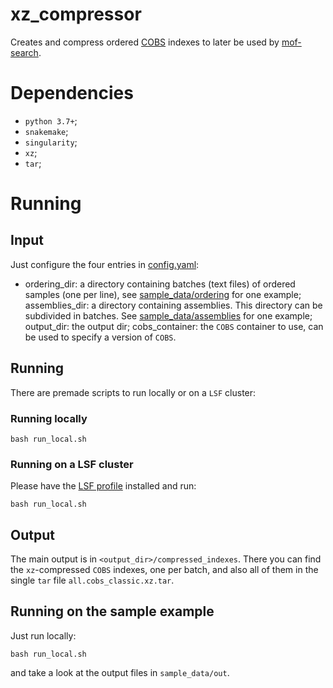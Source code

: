 # xz_compressor

Creates and compress ordered [COBS](https://github.com/bingmann/cobs) indexes to later be used by
[mof-search](https://github.com/karel-brinda/mof-search).

# Dependencies

* `python 3.7+`;
* `snakemake`;
* `singularity`;
* `xz`;
* `tar`;

# Running

## Input

Just configure the four entries in [config.yaml](config.yaml):
* ordering_dir: a directory containing batches (text files) of ordered samples (one per line),
see [sample_data/ordering](sample_data/ordering) for one example;
assemblies_dir: a directory containing assemblies. This directory can be subdivided in batches.
See [sample_data/assemblies](sample_data/assemblies) for one example;
output_dir: the output dir;
cobs_container: the `COBS` container to use, can be used to specify a version of `COBS`.

## Running

There are premade scripts to run locally or on a `LSF` cluster:

### Running locally

```
bash run_local.sh
```

### Running on a LSF cluster

Please have the [LSF profile](https://github.com/Snakemake-Profiles/lsf) installed and run:

```
bash run_local.sh
```

## Output

The main output is in `<output_dir>/compressed_indexes`. There you can find the `xz`-compressed `COBS` indexes, one
per batch, and also all of them in the single `tar` file `all.cobs_classic.xz.tar`.

## Running on the sample example

Just run locally:

```
bash run_local.sh
```

and take a look at the output files in `sample_data/out`.

